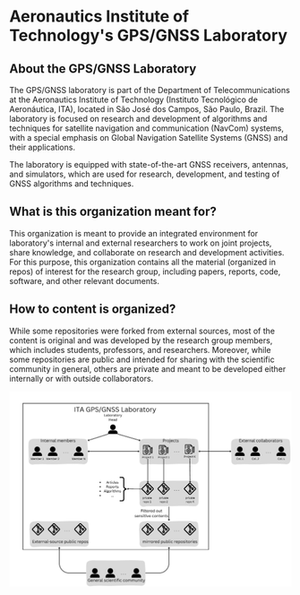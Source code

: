 # Aeronautics Institute of Technology's GPS/GNSS Laboratory

## About the GPS/GNSS Laboratory

The GPS/GNSS laboratory is part of the Department of Telecommunications at the Aeronautics Institute of Technology (Instituto Tecnológico de Aeronáutica, ITA), located in São José dos Campos, São Paulo, Brazil. The laboratory is focused on research and development of algorithms and techniques for satellite navigation and communication (NavCom) systems, with a special emphasis on Global Navigation Satellite Systems (GNSS) and their applications.

The laboratory is equipped with state-of-the-art GNSS receivers, antennas, and simulators, which are used for research, development, and testing of GNSS algorithms and techniques.

## What is this organization meant for?

This organization is meant to provide an integrated environment for laboratory's internal and external researchers to work on joint projects, share knowledge, and collaborate on research and development activities. For this purpose, this organization contains all the material (organized in repos) of interest for the research group, including papers, reports, code, software, and other relevant documents. 

## How to content is organized?

While some repositories were forked from external sources, most of the content is original and was developed by the research group members, which includes students, professors, and researchers. Moreover, while some repositories are public and intended for sharing with the scientific community in general, others are private and meant to be developed either internally or with outside collaborators.

<p align="center">
  <a href="https://github.com/tapyu/awesome-stem-academy">
    <img src="/assets/lab_structure_1.jpg" width="1200">
  </a>
</p>
